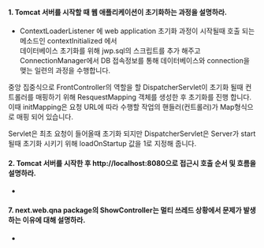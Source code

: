 #### 1. Tomcat 서버를 시작할 때 웹 애플리케이션이 초기화하는 과정을 설명하라.
* ContextLoaderListener 에 web application 초기화 과정이 시작될때 호출 되는 메소드인 contextInitialized 에서  
데이터베이스 초기화를 위해 jwp.sql의 스크립트를 추가 해주고 
ConnectionManager에서 DB 접속정보를 통해 데이터베이스와 connection을 맺는 일련의 과정을 수행합니다.  

중앙 집중식으로 FrontController의 역할을 할 DispatcherServlet이 초기화 될때
컨트롤러를 매핑하기 위해 ResquestMapping 객체를 생성한 후 초기화를 진행 합니다.
이때 initMapping은 요청 URL에 따라 수행할 작업의 핸들러(컨트롤러)가 Map형식으로 매핑 되어 있습니다.

Servlet은 최초 요청이 들어올때 초기화 되지만 DispatcherServlet은 Server가 start될때 초기화 시키기 위해 loadOnStartup 값을 1로 지정해 줍니다.


#### 2. Tomcat 서버를 시작한 후 http://localhost:8080으로 접근시 호출 순서 및 흐름을 설명하라.
* 

#### 7. next.web.qna package의 ShowController는 멀티 쓰레드 상황에서 문제가 발생하는 이유에 대해 설명하라.
* 
